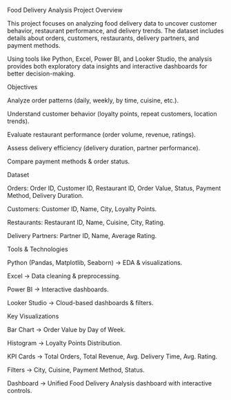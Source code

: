Food Delivery Analysis
 Project Overview

This project focuses on analyzing food delivery data to uncover customer behavior, restaurant performance, and delivery trends. The dataset includes details about orders, customers, restaurants, delivery partners, and payment methods.

Using tools like Python, Excel, Power BI, and Looker Studio, the analysis provides both exploratory data insights and interactive dashboards for better decision-making.

 Objectives

Analyze order patterns (daily, weekly, by time, cuisine, etc.).

Understand customer behavior (loyalty points, repeat customers, location trends).

Evaluate restaurant performance (order volume, revenue, ratings).

Assess delivery efficiency (delivery duration, partner performance).

Compare payment methods & order status.

 Dataset

Orders: Order ID, Customer ID, Restaurant ID, Order Value, Status, Payment Method, Delivery Duration.

Customers: Customer ID, Name, City, Loyalty Points.

Restaurants: Restaurant ID, Name, Cuisine, City, Rating.

Delivery Partners: Partner ID, Name, Average Rating.

Tools & Technologies

Python (Pandas, Matplotlib, Seaborn) → EDA & visualizations.

Excel → Data cleaning & preprocessing.

Power BI → Interactive dashboards.

Looker Studio → Cloud-based dashboards & filters.

 Key Visualizations

Bar Chart → Order Value by Day of Week.

Histogram → Loyalty Points Distribution.

KPI Cards → Total Orders, Total Revenue, Avg. Delivery Time, Avg. Rating.

Filters → City, Cuisine, Payment Method, Status.

Dashboard → Unified Food Delivery Analysis dashboard with interactive controls.
